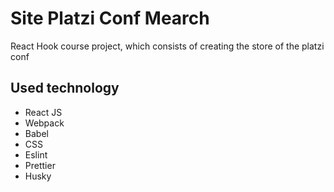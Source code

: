 # Site Platzi Conf Mearch

React Hook course project, which consists of creating the store of the platzi conf

## Used technology

- React JS
- Webpack
- Babel
- CSS
- Eslint
- Prettier
- Husky